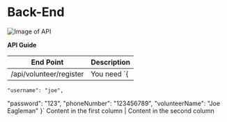 # Back-End

![Image of API](https://upload.wikimedia.org/wikipedia/commons/thumb/6/6c/Cloud-API-Logo.svg/1139px-Cloud-API-Logo.svg.png)

**API Guide**

End Point | Description
------------ | -------------
/api/volunteer/register | You need `{       
	"username": "joe",
  "password": "123",
 	"phoneNumber": "123456789",
  "volunteerName":	"Joe Eagleman"
}`
Content in the first column | Content in the second column
